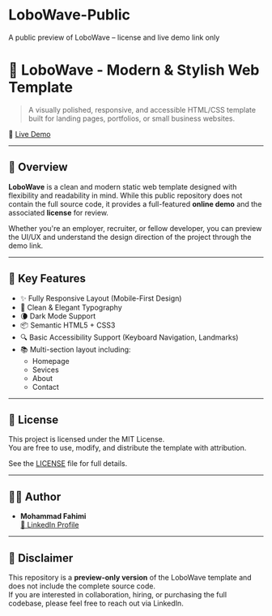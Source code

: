 # LoboWave-Public
A public preview of LoboWave – license and live demo link only
# 🌊 LoboWave - Modern & Stylish Web Template

> A visually polished, responsive, and accessible HTML/CSS template built for landing pages, portfolios, or small business websites.

🔗 [Live Demo](https://lobowave-demo.netlify.app)

---

## 📌 Overview

**LoboWave** is a clean and modern static web template designed with flexibility and readability in mind. While this public repository does not contain the full source code, it provides a full-featured **online demo** and the associated **license** for review.

Whether you're an employer, recruiter, or fellow developer, you can preview the UI/UX and understand the design direction of the project through the demo link.

---

## 🎯 Key Features

- ✨ Fully Responsive Layout (Mobile-First Design)
- 🎨 Clean & Elegant Typography
- 🌘 Dark Mode Support
- 📦 Semantic HTML5 + CSS3
- 🔍 Basic Accessibility Support (Keyboard Navigation, Landmarks)
- 📚 Multi-section layout including:
  - Homepage
  - Sevices
  - About
  - Contact

---

## 📄 License

This project is licensed under the MIT License.  
You are free to use, modify, and distribute the template with attribution.  

See the [LICENSE](./LICENSE) file for full details.


---

## 🙋‍♂️ Author

- **Mohammad Fahimi**  
  [🔗 LinkedIn Profile](https://www.linkedin.com/in/mohammad-fahimi)

---

## 🚫 Disclaimer

This repository is a **preview-only version** of the LoboWave template and does not include the complete source code.  
If you are interested in collaboration, hiring, or purchasing the full codebase, please feel free to reach out via LinkedIn.

